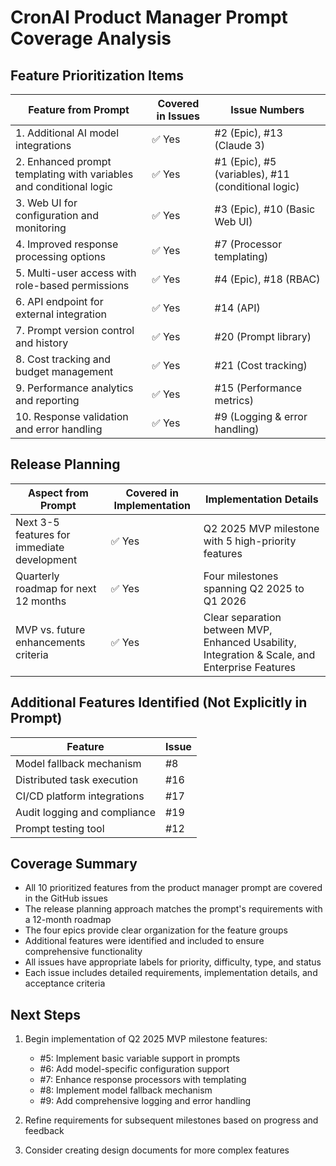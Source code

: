 # CronAI Product Manager Prompt Coverage Analysis

## Feature Prioritization Items

| Feature from Prompt | Covered in Issues | Issue Numbers |
|---------------------|-------------------|---------------|
| 1. Additional AI model integrations | ✅ Yes | #2 (Epic), #13 (Claude 3) |
| 2. Enhanced prompt templating with variables and conditional logic | ✅ Yes | #1 (Epic), #5 (variables), #11 (conditional logic) |
| 3. Web UI for configuration and monitoring | ✅ Yes | #3 (Epic), #10 (Basic Web UI) |
| 4. Improved response processing options | ✅ Yes | #7 (Processor templating) |
| 5. Multi-user access with role-based permissions | ✅ Yes | #4 (Epic), #18 (RBAC) |
| 6. API endpoint for external integration | ✅ Yes | #14 (API) |
| 7. Prompt version control and history | ✅ Yes | #20 (Prompt library) |
| 8. Cost tracking and budget management | ✅ Yes | #21 (Cost tracking) |
| 9. Performance analytics and reporting | ✅ Yes | #15 (Performance metrics) |
| 10. Response validation and error handling | ✅ Yes | #9 (Logging & error handling) |

## Release Planning

| Aspect from Prompt | Covered in Implementation | Implementation Details |
|---------------------|-------------------|---------------|
| Next 3-5 features for immediate development | ✅ Yes | Q2 2025 MVP milestone with 5 high-priority features |
| Quarterly roadmap for next 12 months | ✅ Yes | Four milestones spanning Q2 2025 to Q1 2026 |
| MVP vs. future enhancements criteria | ✅ Yes | Clear separation between MVP, Enhanced Usability, Integration & Scale, and Enterprise Features |

## Additional Features Identified (Not Explicitly in Prompt)

| Feature | Issue |
|---------|-------|
| Model fallback mechanism | #8 |
| Distributed task execution | #16 |
| CI/CD platform integrations | #17 |
| Audit logging and compliance | #19 |
| Prompt testing tool | #12 |

## Coverage Summary

- All 10 prioritized features from the product manager prompt are covered in the GitHub issues
- The release planning approach matches the prompt's requirements with a 12-month roadmap
- The four epics provide clear organization for the feature groups
- Additional features were identified and included to ensure comprehensive functionality
- All issues have appropriate labels for priority, difficulty, type, and status
- Each issue includes detailed requirements, implementation details, and acceptance criteria

## Next Steps

1. Begin implementation of Q2 2025 MVP milestone features:
   - #5: Implement basic variable support in prompts
   - #6: Add model-specific configuration support
   - #7: Enhance response processors with templating
   - #8: Implement model fallback mechanism
   - #9: Add comprehensive logging and error handling

2. Refine requirements for subsequent milestones based on progress and feedback
3. Consider creating design documents for more complex features